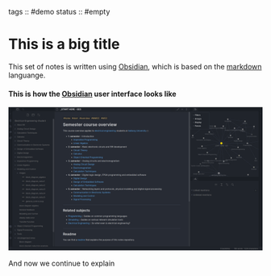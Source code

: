tags :: #demo
status :: #empty 

# This is a big title

This set of notes is written using [Obsidian](../0X%20Tools/Obsidian.md), which is based on the [markdown](../0X%20Tools/Markdown/markdown.md) languange.

#### This is how the [Obsidian](../0X%20Tools/Obsidian.md) user interface looks like

![obsidian.png](../XX_Images/obsidian.png)

And now we continue to explain
